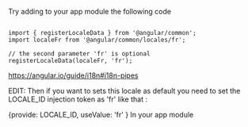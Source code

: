 Try adding to your app module the following code

```

import { registerLocaleData } from '@angular/common';
import localeFr from '@angular/common/locales/fr';

// the second parameter 'fr' is optional
registerLocaleData(localeFr, 'fr');

```

https://angular.io/guide/i18n#i18n-pipes

EDIT: Then if you want to sets this locale as default you need to set the LOCALE_ID injection token as 'fr' like that :

{provide: LOCALE_ID, useValue: 'fr' }
In your app module